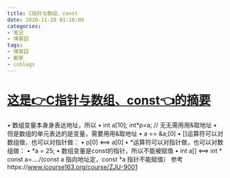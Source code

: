 ```yaml
---
title: C指针与数组、const
date: 2020-11-28 01:16:00
categories:
- 笔记
- 博客园
tags:
- 博客园
- 搬家
- cnblogs
---
```

# [这是👉C指针与数组、const👈的摘要](../../../../2020/11/28/cnblog_14051582/)
<!--more-->
• 数组变量本⾝身表达地址，所以 • int a[10]; int*p=a; // ⽆无需⽤用&取地址 • 但是数组的单元表达的是变量，需要⽤用&取地址 •
a == &a;[0] • []运算符可以对数组做，也可以对指针做： • p[0] <==> a[0] • *运算符可以对指针做，也可以对数组做： • *a
= 25; • 数组变量是const的指针，所以不能被赋值 • int a[] <==> int * const a=…./(const a
指向地址定，const *a 指针不能赋值） 参考https://www.icourse163.org/course/ZJU-9001



